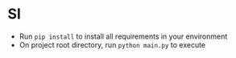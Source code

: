 # SI

- Run `pip install` to install all requirements in your environment
- On project root directory, run `python main.py` to execute

